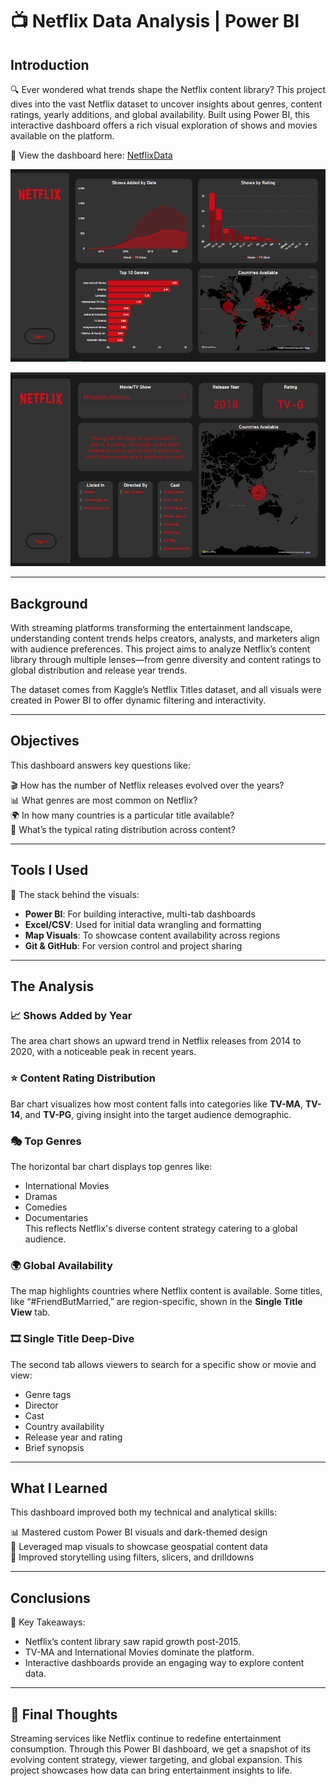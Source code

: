 # 📺 Netflix Data Analysis | Power BI

## Introduction  
🔍 Ever wondered what trends shape the Netflix content library? This project dives into the vast Netflix dataset to uncover insights about genres, content ratings, yearly additions, and global availability. Built using Power BI, this interactive dashboard offers a rich visual exploration of shows and movies available on the platform.

📍 View the dashboard here: [NetflixData](netflixdata.pbix)

![Dashboard_1](/Asset/Dashboard_1.png)

![Dashboard_2](/Asset/Dashboard_2.png)

---

## Background  
With streaming platforms transforming the entertainment landscape, understanding content trends helps creators, analysts, and marketers align with audience preferences. This project aims to analyze Netflix’s content library through multiple lenses—from genre diversity and content ratings to global distribution and release year trends.

The dataset comes from Kaggle’s Netflix Titles dataset, and all visuals were created in Power BI to offer dynamic filtering and interactivity.

---

## Objectives  
This dashboard answers key questions like:

🎬 How has the number of Netflix releases evolved over the years?  
📊 What genres are most common on Netflix?  
🌍 In how many countries is a particular title available?  
🔎 What’s the typical rating distribution across content?

---

## Tools I Used  
🧰 The stack behind the visuals:

- **Power BI**: For building interactive, multi-tab dashboards  
- **Excel/CSV**: Used for initial data wrangling and formatting  
- **Map Visuals**: To showcase content availability across regions  
- **Git & GitHub**: For version control and project sharing

---

## The Analysis  

### 📈 Shows Added by Year  
The area chart shows an upward trend in Netflix releases from 2014 to 2020, with a noticeable peak in recent years.

### ⭐ Content Rating Distribution  
Bar chart visualizes how most content falls into categories like **TV-MA**, **TV-14**, and **TV-PG**, giving insight into the target audience demographic.

### 🎭 Top Genres  
The horizontal bar chart displays top genres like:
- International Movies  
- Dramas  
- Comedies  
- Documentaries  
This reflects Netflix's diverse content strategy catering to a global audience.

### 🌍 Global Availability  
The map highlights countries where Netflix content is available. Some titles, like “#FriendButMarried,” are region-specific, shown in the **Single Title View** tab.

### 🎞️ Single Title Deep-Dive  
The second tab allows viewers to search for a specific show or movie and view:
- Genre tags  
- Director  
- Cast  
- Country availability  
- Release year and rating  
- Brief synopsis  

---

## What I Learned  
This dashboard improved both my technical and analytical skills:

📊 Mastered custom Power BI visuals and dark-themed design  
🧭 Leveraged map visuals to showcase geospatial content data  
🔗 Improved storytelling using filters, slicers, and drilldowns

---

## Conclusions  

📌 Key Takeaways:
- Netflix’s content library saw rapid growth post-2015.  
- TV-MA and International Movies dominate the platform.  
- Interactive dashboards provide an engaging way to explore content data.

---

## 🚀 Final Thoughts  
Streaming services like Netflix continue to redefine entertainment consumption. Through this Power BI dashboard, we get a snapshot of its evolving content strategy, viewer targeting, and global expansion. This project showcases how data can bring entertainment insights to life.
